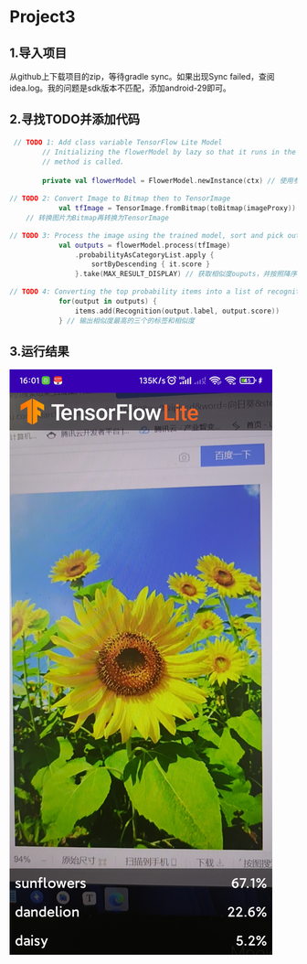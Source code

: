# Project3

## 1.导入项目

从github上下载项目的zip，等待gradle sync。如果出现Sync failed，查阅idea.log。我的问题是sdk版本不匹配，添加android-29即可。

## 2.寻找TODO并添加代码

``` kotlin
 // TODO 1: Add class variable TensorFlow Lite Model
        // Initializing the flowerModel by lazy so that it runs in the same thread when the process
        // method is called.

        private val flowerModel = FlowerModel.newInstance(ctx) // 使用参数为ctx的构造方法构造FlowerModel对象
```

``` kotlin
// TODO 2: Convert Image to Bitmap then to TensorImage
            val tfImage = TensorImage.fromBitmap(toBitmap(imageProxy))
	// 转换图片为Bitmap再转换为TensorImage
```

``` kotlin
// TODO 3: Process the image using the trained model, sort and pick out the top results
            val outputs = flowerModel.process(tfImage)
                .probabilityAsCategoryList.apply {
                    sortByDescending { it.score }
                }.take(MAX_RESULT_DISPLAY) // 获取相似度ouputs，并按照降序排序，取相似度最高的为结果
```

``` kotlin
// TODO 4: Converting the top probability items into a list of recognitions
            for(output in outputs) {
                items.add(Recognition(output.label, output.score))
            } // 输出相似度最高的三个的标签和相似度
```

## 3.运行结果

![Screenshot_2022-05-05-16-01-56-274_org.tensorflow.lite.examples.classification](\Project3.assets\Screenshot_2022-05-05-16-01-56-274_org.tensorflow.lite.examples.classification-16517378583211.jpg)